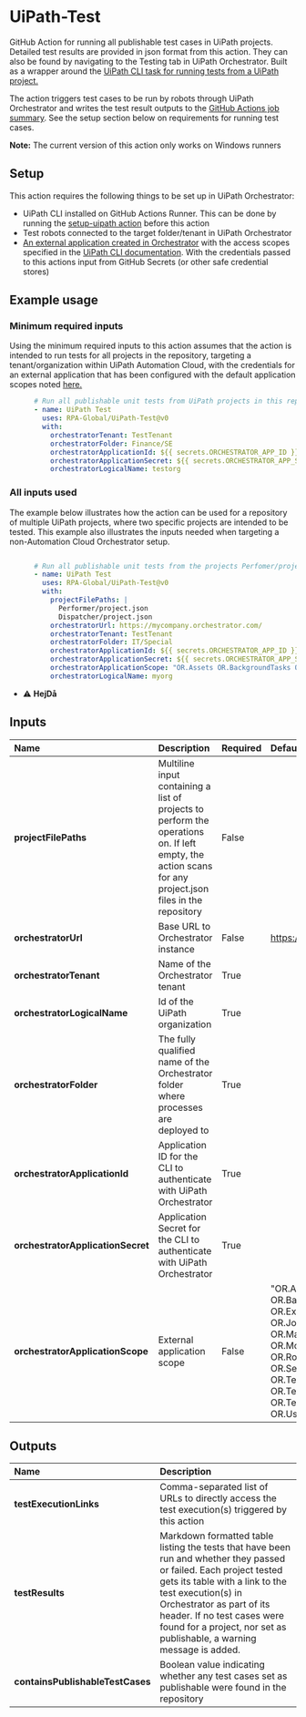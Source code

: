 # UiPath-Test

GitHub Action for running all publishable test cases in UiPath projects. Detailed test results are provided in json format from this action. They can also be found by navigating to the Testing tab in UiPath Orchestrator. Built as a wrapper around the [UiPath CLI task for running tests from a UiPath project.](https://docs.uipath.com/test-suite/automation-suite/2023.10/user-guide/testing-a-packagerunning-a-test-set)

The action triggers test cases to be run by robots through UiPath Orchestrator and writes the test result outputs to the [GitHub Actions job summary](https://docs.github.com/en/actions/using-workflows/workflow-commands-for-github-actions#adding-a-job-summary). See the setup section below on requirements for running test cases.

**Note:** The current version of this action only works on Windows runners

## Setup

This action requires the following things to be set up in UiPath Orchestrator:

- UiPath CLI installed on GitHub Actions Runner. This can be done by running the [setup-uipath action](https://github.com/Mikael-RnD/setup-uipath) before this action
- Test robots connected to the target folder/tenant in UiPath Orchestrator
- [An external application created in Orchestrator](https://docs.uipath.com/automation-cloud/automation-cloud/latest/admin-guide/managing-external-applications) with the access scopes specified in the [UiPath CLI documentation](https://docs.uipath.com/test-suite/automation-cloud/latest/user-guide/executing-tasks-cli). With the credentials passed to this actions input from GitHub Secrets (or other safe credential stores)

## Example usage

### Minimum required inputs

Using the minimum required inputs to this action assumes that the action is intended to run tests for all projects in the repository, targeting a tenant/organization within UiPath Automation Cloud, with the credentials for an external application that has been configured with the default application scopes noted [here.](https://docs.uipath.com/test-suite/automation-suite/2023.10/user-guide/testing-a-packagerunning-a-test-set)

```yml
      # Run all publishable unit tests from UiPath projects in this repository, targeting an organization and tenant in UiPath Automation Cloud
      - name: UiPath Test
        uses: RPA-Global/UiPath-Test@v0
        with:
          orchestratorTenant: TestTenant
          orchestratorFolder: Finance/SE
          orchestratorApplicationId: ${{ secrets.ORCHESTRATOR_APP_ID }}
          orchestratorApplicationSecret: ${{ secrets.ORCHESTRATOR_APP_SECRET }}
          orchestratorLogicalName: testorg
```

### All inputs used

The example below illustrates how the action can be used for a repository of multiple UiPath projects, where two specific projects are intended to be tested. This example also illustrates the inputs needed when targeting a non-Automation Cloud Orchestrator setup.

```yml

      # Run all publishable unit tests from the projects Perfomer/project.json and Dispatcher/project.json, targeting an Orchestrator instance in an internal environment 
      - name: UiPath Test
        uses: RPA-Global/UiPath-Test@v0
        with:
          projectFilePaths: |
            Performer/project.json
            Dispatcher/project.json
          orchestratorUrl: https://mycompany.orchestrator.com/
          orchestratorTenant: TestTenant
          orchestratorFolder: IT/Special
          orchestratorApplicationId: ${{ secrets.ORCHESTRATOR_APP_ID }}
          orchestratorApplicationSecret: ${{ secrets.ORCHESTRATOR_APP_SECRET }}
          orchestratorApplicationScope: "OR.Assets OR.BackgroundTasks OR.Execution OR.Folders OR.Jobs OR.Machines.Read OR.Monitoring OR.Robots.Read OR.Settings.Read OR.TestSets OR.TestSetExecutions OR.TestSetSchedules OR.Users.Read"
          orchestratorLogicalName: myorg

```

- :warning: **HejDå**

## Inputs

|Name|Description|Required|Default value|Example value|
|:--|:--|:--|:--|:--|
|**projectFilePaths**|Multiline input containing a list of projects to perform the operations on. If left empty, the action scans for any project.json files in the repository|False||TheProject/project.json|
|**orchestratorUrl**|Base URL to Orchestrator instance|False|https://cloud.uipath.com/|https://mycompany.orchestrator.com/|
|**orchestratorTenant**|Name of the Orchestrator tenant|True||TestTenant|
|**orchestratorLogicalName**|Id of the UiPath organization|True||testorg|
|**orchestratorFolder**|The fully qualified name of the Orchestrator folder where processes are deployed to|True||Finance/SE|
|**orchestratorApplicationId**|Application ID for the CLI to authenticate with UiPath Orchestrator|True||${{ secrets.ORCHESTRATOR_APP_ID }}|
|**orchestratorApplicationSecret**|Application Secret for the CLI to authenticate with UiPath Orchestrator|True||${{ secrets.ORCHESTRATOR_APP_SECRET }}|
|**orchestratorApplicationScope**|External application scope|False|"OR.Assets OR.BackgroundTasks OR.Execution OR.Folders OR.Jobs OR.Machines.Read OR.Monitoring OR.Robots.Read OR.Settings.Read OR.TestSets OR.TestSetExecutions OR.TestSetSchedules OR.Users.Read"||

## Outputs

|Name|Description|
|:--|:--|
|**testExecutionLinks**|Comma-separated list of URLs to directly access the test execution(s) triggered by this action|
|**testResults**|Markdown formatted table listing the tests that have been run and whether they passed or failed. Each project tested gets its table with a link to the test execution(s) in Orchestrator as part of its header. If no test cases were found for a project, nor set as publishable, a warning message is added.|
|**containsPublishableTestCases**|Boolean value indicating whether any test cases set as publishable were found in the repository|
